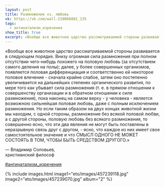 ```yaml
---
layout: post
title: Размножение vs. любовь
vk: https://vk.com/wall-210066881_135
tags:
  - антинатализм_изречения
show_title: true
excerpt: «Вообще все животное царство рассматриваемой стороны развивается в следующем порядке. Внизу огромная сила размножения при полном отсутствии чего-нибудь похожего на половую любовь (за отсутствием самого деления на полы); далее, у более совершенных организмов, появляется половая дифференциация и соответственно ей некоторое половое влечение - сначала крайне слабое, затем...
---
```

«Вообще все животное царство рассматриваемой стороны развивается в следующем порядке. Внизу огромная сила размножения при полном отсутствии чего-нибудь похожего на половую любовь (за отсутствием самого деления на полы); далее, у более совершенных организмов, появляется половая дифференциация и соответственно ей некоторое половое влечение - сначала крайне слабое, затем оно постепенно увеличивается на дальнейших степенях органического развития, по мере того как убывает сила размножения (т. е. в прямом отношении к совершенству организации и в обратном отношении к силе размножения), пока наконец на самом верху - у человека - является возможною сильнейшая половая любовь, даже с полным исключением размножения. Но если таким образом на двух концах животной жизни мы находим, с одной стороны, размножение без всякой половой любви, а с другой стороны, половую любовь без всякого размножения, то совершенно ясно, что эти два явления не могут быть поставлены в неразрывную связь друг с другом, - ясно, что каждое из них имеет свое самостоятельное значение и что СМЫСЛ ОДНОГО НЕ МОЖЕТ СОСТОЯТЬ В ТОМ, ЧТОБЫ БЫТЬ СРЕДСТВОМ ДРУГОГО.»

— Владимир Соловьев,<br>
христианский философ

[#антинатализм_изречения](poisk.html#антинатализм_изречения)

{% include images.html image1="eto/images/457239118.jpg" image2="eto/images/457239070.jpg" album="2" %}
